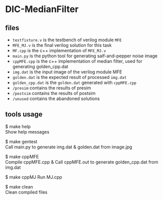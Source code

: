 # DIC-MedianFilter

## files
* `testfixture.v` is the testbench of verilog module `MFE`
* `MFE_MJ.v` is the final verilog solution for this task
* `MF.cpp` is the c++ implementation of `MFE_MJ.v`
* `main.py` is the python tool for generating salf-and-pepper noise image
* `cppMFE.cpp` is the c++ implementation of median filter, used for generating golden_cpp.dat
* `img.dat` is the input image of the verilog module MFE
* `golden.dat` is the expected result of processed `img.dat`
* `golden_cpp.dat` is the `golden.dat` generated with `cppMFE.cpp`
* `/presim` contains the results of presim
* `/postsim` contains the results of postsim
* `/unused` contains the abandoned solutions

## tools usage
$ make help  
Show help messages

$ make gentest  
Call main.py to generate img.dat & golden.dat from image.jpg

$ make cppMFE  
Compile cppMFE.cpp & Call cppMFE.out to generate golden_cpp.dat from img.dat

$ make cppMJ
Run MJ.cpp

$ make clean  
Clean compiled files
